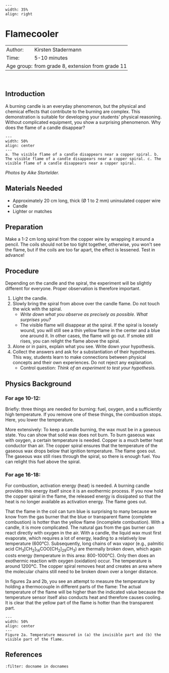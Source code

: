 ```{figure} ../../figures/checked.png
---
width: 35%
align: right
```

# Flamecooler

<table style="width: 100%; border-collapse: collapse; border: none;">
    <tr style="background-color: var(--background-color);">  
        <td style="text-align: left; padding: 3px; border: none; color: var(--text-color)">Author:</td>
        <td style="text-align: left; padding: 3px; border: none; color: var(--text-color)">Kirsten Stadermann</td>
    </tr>
    <tr style="background-color: var(--background-color);"> 
        <td style="text-align: left; padding: 3px; border: none; color: var(--text-color)">Time:</td>
        <td style="text-align: left; padding: 3px; border: none; color: var(--text-color)">5-10 minutes</td>
    </tr>
    <tr style="background-color: var(--background-color);"> 
        <td style="text-align: left; padding: 3px; border: none; color: var(--text-color)">Age group:</td>
        <td style="text-align: left; padding: 3px; border: none; color: var(--text-color)">from grade 8, extension from grade 11</td>
    </tr>
</table><br>



## Introduction
A burning candle is an everyday phenomenon, but the physical and chemical effects that contribute to the burning are complex. This demonstration is suitable for developing your students' physical reasoning. Without complicated equipment, you show a surprising phenomenon. Why does the flame of a candle disappear?

```{figure} KS01_figure1.jpg
---
width: 50%
align: center
---
a. The visible flame of a candle disappears near a copper spiral. b. The visible flame of a candle disappears near a copper spiral. c. The visible flame of a candle disappears near a copper spiral.
```
_Photos by Aike Stortelder._

## Materials Needed
- Approximately 20 cm long, thick (Ø 1 to 2 mm) uninsulated copper wire
- Candle
- Lighter or matches

## Preparation
Make a 1-2 cm long spiral from the copper wire by wrapping it around a pencil. The coils should not be too tight together, otherwise, you won't see the flame, but if the coils are too far apart, the effect is lessened. Test in advance!

## Procedure
Depending on the candle and the spiral, the experiment will be slightly different for everyone. Proper observation is therefore important.
1. Light the candle. 
2. Slowly bring the spiral from above over the candle flame. Do not touch the wick with the spiral. 
    -  *Write down what you observe as precisely as possible. What surprises you?* 
    - The visible flame will disappear at the spiral. If the spiral is loosely wound, you will still see a thin yellow flame in the center and a blue one around it. In other cases, the flame will go out. If smoke still rises, you can relight the flame above the spiral.
4. Alone or in pairs, explain what you see. Write down your hypothesis. 
5. Collect the answers and ask for a substantiation of their hypotheses. This way, students learn to make connections between physical concepts and their own experiences. Do not reject any explanation. 
    - Control question: *Think of an experiment to test your hypothesis.*

## Physics Background
### For age 10-12:
Briefly: three things are needed for burning: fuel, oxygen, and a sufficiently high temperature. If you remove one of these things, the combustion stops. Here, you lower the temperature.

More extensively: To keep a candle burning, the wax must be in a gaseous state. You can show that solid wax does not burn. To burn gaseous wax with oxygen, a certain temperature is needed. Copper is a much better heat conductor than air. The copper spiral ensures that the temperature of the gaseous wax drops below that ignition temperature. The flame goes out. The gaseous wax still rises through the spiral, so there is enough fuel. You can relight this fuel above the spiral.

### For age 16-18:
For combustion, activation energy (heat) is needed. A burning candle provides this energy itself since it is an exothermic process. If you now hold the copper spiral in the flame, the released energy is dissipated so that the heat is no longer available as activation energy. The flame goes out.

That the flame in the coil can turn blue is surprising to many because we know from the gas burner that the blue or transparent flame (complete combustion) is hotter than the yellow flame (incomplete combustion). With a candle, it is more complicated. The natural gas from the gas burner can react directly with oxygen in the air. With a candle, the liquid wax must first evaporate, which requires a lot of energy, leading to a relatively low temperature (600°C). Subsequently, long chains of wax vapor (e.g., palmitic acid $\text{CH}_3[\text{CH}_2]_{14}\text{COO}[\text{CH}_2]_{29}\text{CH}_3$) are thermally broken down, which again costs energy (temperature in this area: 800-1000°C). Only then does an exothermic reaction with oxygen (oxidation) occur. The temperature is around 1200°C. The copper spiral removes heat and creates an area where the molecular chains still need to be broken down over a longer distance.

In figures 2a and 2b, you see an attempt to measure the temperature by holding a thermocouple in different parts of the flame: The actual temperature of the flame will be higher than the indicated value because the temperature sensor itself also conducts heat and therefore causes cooling. It is clear that the yellow part of the flame is hotter than the transparent part.

```{figure} KS_01_afb_2.jpg
---
width: 50%
align: center
---
Figure 2a. Temperature measured in (a) the invisible part and (b) the visible part of the flame.
```


## References
```{bibliography}
:filter: docname in docnames
```